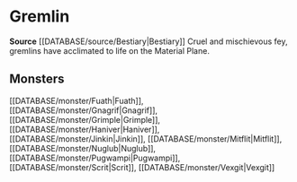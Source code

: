 ﻿---
id: '221'
name: Gremlin
rarity: Common
rus_type_level: null
source: '[[DATABASE/source/Bestiary|Bestiary]]'
trait:
- Gremlin
type: Trait

---
# Gremlin

**Source** [[DATABASE/source/Bestiary|Bestiary]]
Cruel and mischievous fey, gremlins have acclimated to life on the Material Plane.

## Monsters

[[DATABASE/monster/Fuath|Fuath]], [[DATABASE/monster/Gnagrif|Gnagrif]], [[DATABASE/monster/Grimple|Grimple]], [[DATABASE/monster/Haniver|Haniver]], [[DATABASE/monster/Jinkin|Jinkin]], [[DATABASE/monster/Mitflit|Mitflit]], [[DATABASE/monster/Nuglub|Nuglub]], [[DATABASE/monster/Pugwampi|Pugwampi]], [[DATABASE/monster/Scrit|Scrit]], [[DATABASE/monster/Vexgit|Vexgit]]